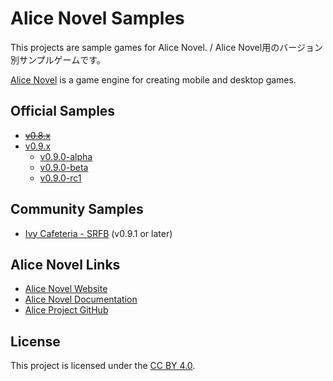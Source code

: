 # Alice Novel Samples
This projects are sample games for Alice Novel. / Alice Novel用のバージョン別サンプルゲームです。

[Alice Novel](https://alicenovel.web.app) is a game engine for creating mobile and desktop games.

## Official Samples
- ~~[v0.8.x](./v0.8.x)~~
- [v0.9.x](./v0.9.x)
  - [v0.9.0-alpha](./v0.9.x/v0.9.0-alpha)
  - [v0.9.0-beta](./v0.9.x/v0.9.0-beta)
  - [v0.9.0-rc1](./v0.9.x/v0.9.0-rc1)

## Community Samples
- [Ivy Cafeteria - SRFB](https://github.com/ivycafe/srfb/tree/main/src) (v0.9.1 or later)

## Alice Novel Links
- [Alice Novel Website](https://alicenovel.web.app)
- [Alice Novel Documentation](https://alicenovel.web.app/docs)
- [Alice Project GitHub](https://github.com/alicenovel)

## License
This project is licensed under the [CC BY 4.0](./LICENSE).
